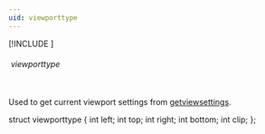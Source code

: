 ```yaml
---
uid: viewporttype
---
```

[!INCLUDE [](graphics_header.md)]
###### &nbsp;viewporttype&nbsp;

<br>Used to get current viewport settings from [getviewsettings](getviewsettings.md).<br>

<div class="data">
  struct viewporttype {
    int  left;
    int  top;
    int  right;
    int  bottom;
    int  clip;
  };
<br></div>

<br>
